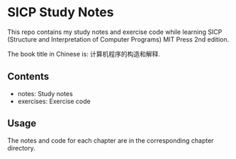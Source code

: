 # SICP Study Notes

This repo contains my study notes and exercise code while learning SICP (Structure and Interpretation of Computer Programs) MIT Press 2nd edition.

The book title in Chinese is: 计算机程序的构造和解释.

## Contents

- notes: Study notes
- exercises: Exercise code

## Usage

The notes and code for each chapter are in the corresponding chapter directory.
